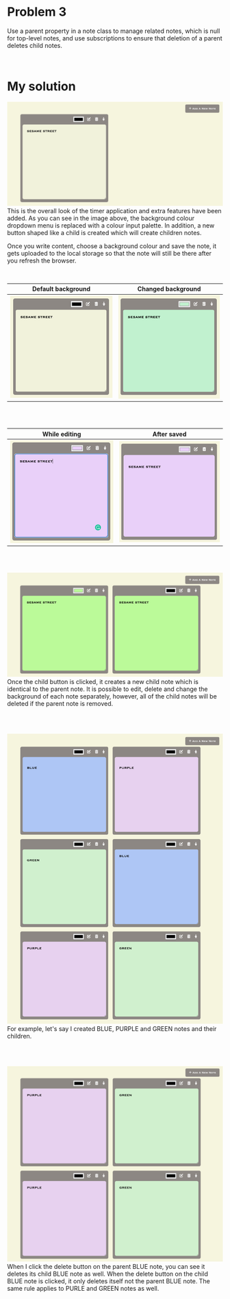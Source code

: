# Problem 3
Use a parent property in a note class to manage related notes, which is null for top-level notes, and use subscriptions to ensure that deletion of a parent deletes child notes.

</br>

# My solution

![Sketch](/images/m1.png)
This is the overall look of the timer application and extra features have been added. As you can see in the image above, the background colour dropdown menu is replaced with a colour input palette. In addition, a new button shaped like a child is created which will create children notes.

Once you write content, choose a background colour and save the note, it gets uploaded to the local storage so that the note will still be there after you refresh the browser.

</br>

Default background           |  Changed background
:----------------------:|:-------------------------:
![Sketch](/images/m2.png)|![Sketch](/images/m3.png)

</br></br>

While editing          |  After saved
:----------------------:|:-------------------------:
![Sketch](/images/m4.png)|![Sketch](/images/m5.png)

</br></br>

![Sketch](/images/m6.png)
Once the child button is clicked, it creates a new child note which is identical to the parent note. It is possible to edit, delete and change the background of each note separately, however, all of the child notes will be deleted if the parent note is removed. 

</br></br>

![Sketch](/images/m7.png)
For example, let's say I created BLUE, PURPLE and GREEN notes and their children. 

</br></br>

![Sketch](/images/m8.png)
When I click the delete button on the parent BLUE note, you can see it deletes its child BLUE note as well. When the delete button on the child BLUE note is clicked, it only deletes itself not the parent BLUE note. The same rule applies to PURLE and GREEN notes as well.